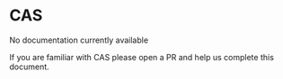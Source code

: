 # CAS

No documentation currently available

If you are familiar with CAS please open a PR and help us complete this document.

